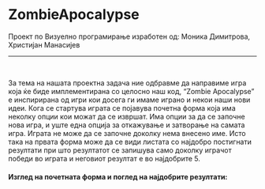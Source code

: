 # ZombieApocalypse
Проект по Визуелно програмирање изработен од: Моника Димитрова, Христијан Манасијев
<hr> 
<br>
<p>
За тема на нашата проектна задача ние одбравме да направиме игра која ќе биде имплементирана со целосно наш код, “Zombie Apocalypse” e инспириранa од игри кои досега ги имаме играно и некои наши нови идеи.  Кога се стартува играта се појавува почетна форма која има неколку опции кои можат да се извршат. Има опции за да се започне нова игра, и уште една опција за откажување и затвoрање на самата игра. Играта не може да се започне доколку нема внесено име. Исто така на првата форма може да се види листата со најдобро постигнати резултати при што резултатот се запишува само доколку играчот победи во играта и неговиот резултат е во најдобрите 5.
</p>
<h4>
Изглед на почетната форма и поглед на најдобрите резултати:
</h4>
